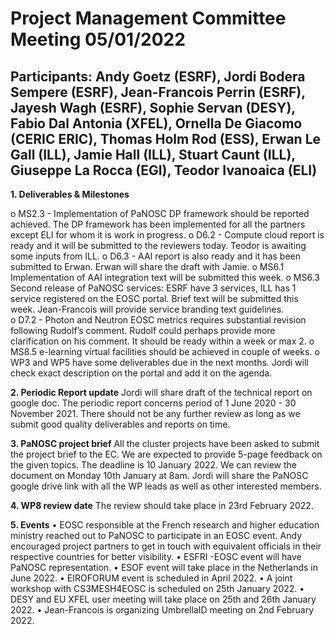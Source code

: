 Project Management Committee Meeting 05/01/2022
===============================================

Participants: Andy Goetz (ESRF), Jordi Bodera Sempere (ESRF), Jean-Francois Perrin (ESRF), Jayesh Wagh (ESRF), Sophie Servan (DESY), Fabio Dal Antonia (XFEL),  Ornella De Giacomo (CERIC ERIC), Thomas Holm Rod (ESS), Erwan Le Gall (ILL), Jamie Hall (ILL), Stuart Caunt (ILL), Giuseppe La Rocca (EGI), Teodor Ivanoaica (ELI)
--------

**1.	Deliverables & Milestones**

o	MS2.3 - Implementation of PaNOSC DP framework should be reported achieved. The DP framework has been implemented for all the partners except ELI for whom it is work in progress.
o	D6.2 - Compute cloud report is ready and it will be submitted to the reviewers today. Teodor is awaiting some inputs from ILL. 
o	D6.3 - AAI report is also ready and it has been submitted to Erwan. Erwan will share the draft with Jamie. 
o	MS6.1 Implementation of AAI integration text will be submitted this week.
o	MS6.3 Second release of PaNOSC services: ESRF have 3 services, ILL has 1 service registered on the EOSC portal. Brief text will be submitted this week. Jean-Francois will provide service branding text guidelines.  
o	D7.2 - Photon and Neutron EOSC metrics requires substantial revision following Rudolf’s comment. Rudolf could perhaps provide more clarification on his comment. It should be ready within a week or max 2. 
o	MS8.5 e-learning virtual facilities should be achieved in couple of weeks. 
o	WP3 and WP5 have some deliverables due in the next months. Jordi will check exact description on the portal and add it on the agenda.  

**2.	Periodic Report update** 
Jordi will share draft of the technical report on google doc. The periodic report concerns period of 1 June 2020 - 30 November 2021. There should not be any further review as long as we submit good quality deliverables and reports on time. 

**3.	PaNOSC project brief**
All the cluster projects have been asked to submit the project brief to the EC. We are expected to provide 5-page feedback on the given topics. The deadline is 10 January 2022. We can review the document on Monday 10th January at 8am. Jordi will share the PaNOSC google drive link with all the WP leads as well as other interested members. 

**4.	WP8 review date**
The review should take place in 23rd February 2022. 

**5.	Events**
•	EOSC responsible at the French research and higher education ministry reached out to PaNOSC to participate in an EOSC event. Andy encouraged project partners to get in touch with equivalent officials in their respective countries for better visibility. 
•	ESFRI -EOSC event will have PaNOSC representation. 
•	ESOF event will take place in the Netherlands in June 2022.
•	EIROFORUM event is scheduled in April 2022.
•	A joint workshop with CS3MESH4EOSC is scheduled on 25th January 2022.
•	DESY and EU XFEL user meeting will take place on 25th and 26th January 2022.
•	Jean-Francois is organizing UmbrellaID meeting on 2nd February 2022. 
